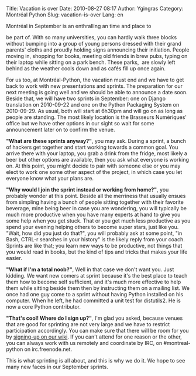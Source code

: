 Title: Vacation is over
Date: 2010-08-27 08:17
Author: Ygingras
Category: Montréal Python
Slug: vacation-is-over
Lang: en

<!--:en-->Montréal in September is an enthralling an time and place to
be part of. With so many universities, you can hardly walk three blocks
without bumping into a group of young persons dressed with their grand
parents' cloths and proudly holding signs announcing their initiation.
People moving in, shopping for books, meeting old friends in brew pubs,
typing on their laptop while sitting on a park bench. These parks,  are
slowly left behind as the weather cools down and as cafés fill up once
again.

For us too, at Montréal-Python, the vacation must end and we have to get
back to work with new presentations and sprints. The preparation for our
next meeting is going well and we should be able to announce a date
soon. Beside that, we will have two sprints in September: one on Django
translation on 2010-09-22 and one on the Python Packaging System on
2010-09-29. As usual, both will start at 6h30pm and will go on as long
as people are standing. The most likely location is the Brasseurs
Numériques' office but we have other options in our sight so wait for
some announcement later on to confirm the venue.

**"What are these sprints anyway?"**, you may ask. During a sprint, a
bunch of hackers get together and start working towards a common goal.
You arrive there with your laptop, you grab a drink from the fridge,
most likely a beer but other options are available, then you ask what
everyone is working on. At this point, you might decide to pair with
someone else or you may elect to work one some other aspect of the
project, in which case you let everyone know what your plans are.

**"Why would I join the sprint instead or working from home?"**, you
probably wonder at this point. Beside all the merriness that usually
ensues from simpling having a bunch of people sitting together with
their favorite beverage, mine being beer in case you are wondering, you
will typically be much more productive when you have many experts at
hand to give you some help when you get stuck. That or you get much less
productive as you spend your evening helping others to become super
stars, just like you. "Wait, how did you just do that?", you will
probably ask at some point, "in Bash, CTRL-r searches in your history"
is the likely reply from your coach. Sprints are like that; you learn
new ways to be productive, not things that you would read in books, but
the kind of tips and tricks that makes your life easier.

**"What if I'm a total noob?"**, Well in that case we don't want you.
Just kidding. We want new comers at sprint because it's the best place
to teach them how to become self sufficient, and it's much more
effective to help them while sitting beside them then by instructing
them on a mailing list. We once had one guy come to a sprint without
having Python installed on his computer. When he left, he had committed
a unit test for distutils2. He is now a core Python contributor.

**"That's cool! Where do I sign up?"**, I'm glad you asked, because
venues that are good for sprinting are not very large and we have to
restrict participation accordingly. You can make sure that there will be
room for you by [signing-up on our wiki][]. If you can't attend for one
reason or the other, you can always work with us remotely and coordinate
by IRC, on \#montreal-python on irc.freenode.net.

This is what sprinting is all about, and this is why we do it. We hope
to see many new faces in our September sprints.<!--:-->

  [signing-up on our wiki]: http://wiki.montrealpython.org/index.php/Sprints
